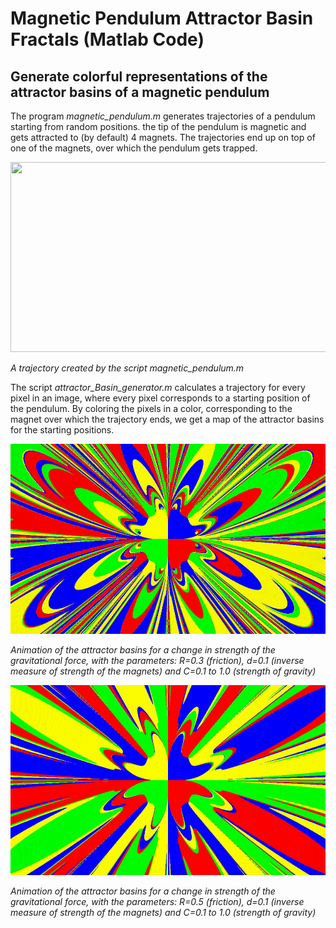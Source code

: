 # Magnetic Pendulum Attractor Basin Fractals (Matlab Code)
## Generate colorful representations of the attractor basins of a magnetic pendulum

The program *magnetic_pendulum.m* generates trajectories of a pendulum starting from random positions. the tip of the pendulum is magnetic and gets attracted to (by default) 4 magnets. 
The trajectories end up on top of one of the magnets, over which the pendulum gets trapped. 

<p align="center">
<img src="hhttps://github.com/Ntropic/Physics/blob/master/Magnetic_Pendulum_Attractor_Fractal/trajectory.png?raw=true" width="540" height="304" />
  
*A trajectory created by the script magnetic_pendulum.m*
</p>

The script *attractor_Basin_generator.m* calculates a trajectory for every pixel in an image, where every pixel corresponds to a starting position of the pendulum. By coloring the pixels in a color, corresponding to the magnet over which the trajectory ends, we get a map of the attractor basins for the starting positions.

<p align="center">
<img src="https://github.com/Ntropic/Physics/blob/master/Magnetic_Pendulum_Attractor_Fractal/magnetic_pendulum_attractor_1080_608_0_0_8_0.3_0.1.gif?raw=true" width="540" height="304" />
  
*Animation of the attractor basins for a change in strength of the gravitational force, with the parameters: R=0.3 (friction), d=0.1 (inverse measure of strength of the magnets) and C=0.1 to 1.0 (strength of gravity)*
</p>

<p align="center">
<img src="https://github.com/Ntropic/Physics/blob/master/Magnetic_Pendulum_Attractor_Fractal/magnetic_pendulum_attractor_1080_608_0_0_8_0.5_0.1.gif?raw=true" width="540" height="304" />
  
*Animation of the attractor basins for a change in strength of the gravitational force, with the parameters: R=0.5 (friction), d=0.1 (inverse measure of strength of the magnets) and C=0.1 to 1.0 (strength of gravity)*
</p>
